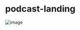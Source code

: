 ﻿# podcast-landing
![image](https://github.com/user-attachments/assets/e18ba5fb-8625-43ac-b225-f8dc705529b3)

